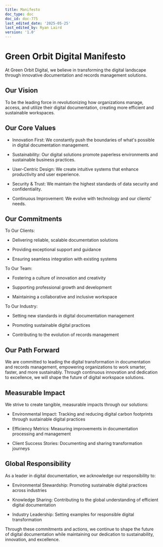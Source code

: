 ```yaml
---
title: Manifesto
doc_type: doc
doc_id: doc-775
last_edited_date: '2025-05-25'
last_edited_by: Ryan Laird
version: '1.0'
---
```


# Green Orbit Digital Manifesto

At Green Orbit Digital, we believe in transforming the digital landscape through innovative documentation and records management solutions.

## Our Vision

To be the leading force in revolutionizing how organizations manage, access, and utilize their digital documentation, creating more efficient and sustainable workspaces.

## Our Core Values

- Innovation First: We constantly push the boundaries of what's possible in digital documentation management.

- Sustainability: Our digital solutions promote paperless environments and sustainable business practices.

- User-Centric Design: We create intuitive systems that enhance productivity and user experience.

- Security & Trust: We maintain the highest standards of data security and confidentiality.

- Continuous Improvement: We evolve with technology and our clients' needs.

## Our Commitments

To Our Clients:

- Delivering reliable, scalable documentation solutions

- Providing exceptional support and guidance

- Ensuring seamless integration with existing systems

To Our Team:

- Fostering a culture of innovation and creativity

- Supporting professional growth and development

- Maintaining a collaborative and inclusive workspace

To Our Industry:

- Setting new standards in digital documentation management

- Promoting sustainable digital practices

- Contributing to the evolution of records management

## Our Path Forward

We are committed to leading the digital transformation in documentation and records management, empowering organizations to work smarter, faster, and more sustainably. Through continuous innovation and dedication to excellence, we will shape the future of digital workspace solutions.



## Measurable Impact

We strive to create tangible, measurable impacts through our solutions:

- Environmental Impact: Tracking and reducing digital carbon footprints through sustainable digital practices

- Efficiency Metrics: Measuring improvements in documentation processing and management

- Client Success Stories: Documenting and sharing transformation journeys

## Global Responsibility

As a leader in digital documentation, we acknowledge our responsibility to:

- Environmental Stewardship: Promoting sustainable digital practices across industries

- Knowledge Sharing: Contributing to the global understanding of efficient digital documentation

- Industry Leadership: Setting examples for responsible digital transformation

Through these commitments and actions, we continue to shape the future of digital documentation while maintaining our dedication to sustainability, innovation, and excellence.
